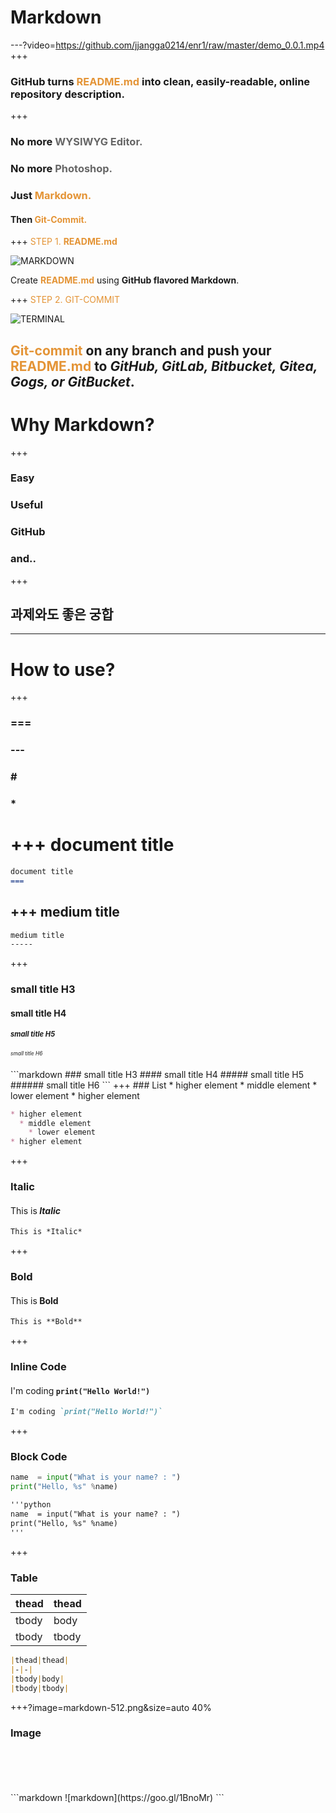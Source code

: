 # Markdown
---?video=https://github.com/jjangga0214/enr1/raw/master/demo_0.0.1.mp4
+++
### GitHub turns <span style="color: #e49436; text-transform: none">README.md</span> into clean, easily-readable, online repository description.
+++
### No more <span style="color: #666666">WYSIWYG Editor.</span>
### <span class="fragment">No more <span style="color: #666666">Photoshop.</span> </span>
### <span class="fragment">Just <span style="color: #e49436">Markdown.</span> </span>
#### <span class="fragment"> Then <span style="color: #e49436">Git-Commit.</span> </span>
+++
<span style="color: #e49436">STEP 1. **README.md** </span>

![MARKDOWN](https://d1z75bzl1vljy2.cloudfront.net/hello-world/markdown.png)

<span class="fragment">Create <span style="color: #e49436"> **README.md** </span> using **GitHub flavored Markdown**.</span>

+++
<span style="color: #e49436">STEP 2. GIT-COMMIT</span>

![TERMINAL](https://d1z75bzl1vljy2.cloudfront.net/hello-world/terminal.png)

<span class="fragment"> <span style="color: #e49436">Git-commit</span> on any branch and push your <span style="color: #e49436"> **README.md** </span> to _GitHub, GitLab, Bitbucket, Gitea, Gogs, or GitBucket_.</span>
---
# Why Markdown?
+++
### Easy
### <span class="fragment">Useful</span>
### <span class="fragment">GitHub</span>
### <span class="fragment">and.. </span>
+++
## 과제와도 좋은 궁합
---
# How to use?
+++
### <span class="fragment"> === </span>
### <span class="fragment"> --- </span>
### <span class="fragment"> # </span>
### <span class="fragment"> * </span>
+++
document title
===
```markdown
document title
===
```
+++
medium title
-----
```markdown
medium title
-----
```
+++
### small title H3
#### small title H4
<h5 style="font-size:0.8em !important"> small title H5</h5>
<h6 style="font-size:0.6em !important"> small title H6</h6>
```markdown
### small title H3
#### small title H4
##### small title H5
###### small title H6
```
<script>
alert("a");
</script>
<script>
console.log("aaaa");
</script>
+++
### List
* higher element
  * middle element
    * lower element
* higher element

```markdown
* higher element
  * middle element
    * lower element
* higher element
```

+++
### Italic
#### <span style="font-weight:normal !important">This is</span> *Italic*
```markdown
This is *Italic*
```
+++
### Bold
#### <span style="font-weight:normal !important">This is</span> **Bold**
```markdown
This is **Bold**
```
+++
### Inline Code
#### <span style="font-weight:normal !important">I'm coding</span> `print("Hello World!")`
```markdown
I'm coding `print("Hello World!")`
```

+++
### Block Code
```python
name  = input("What is your name? : ")
print("Hello, %s" %name)
```

```markdown
'''python
name  = input("What is your name? : ")
print("Hello, %s" %name)
'''
```

+++
### Table
|thead|thead|
|-|-|
|tbody|body|
|tbody|tbody|

```markdown
|thead|thead|
|-|-|
|tbody|body|
|tbody|tbody|
```

+++?image=markdown-512.png&size=auto 40%
### Image
<br>
<br>
<br>
<br>
```markdown
![markdown](https://goo.gl/1BnoMr)
```
